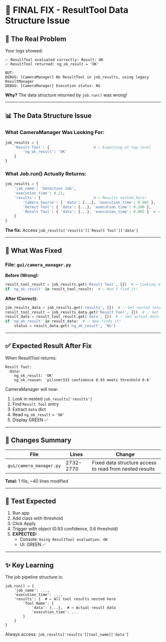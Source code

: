 # 🔧 FINAL FIX - ResultTool Data Structure Issue

## 🎯 The Real Problem

Your logs showed:
```
✅ ResultTool evaluated correctly: Result: OK
✅ ResultTool returned: ng_ok_result = 'OK'

BUT:
DEBUG: [CameraManager] No ResultTool in job_results, using legacy ResultManager
DEBUG: [CameraManager] Execution status: NG
```

**Why?** The data structure returned by `job.run()` was wrong!

---

## 📊 The Data Structure Issue

### What CameraManager Was Looking For:
```python
job_results = {
    'Result Tool': {                    # ← Expecting at top level
        'ng_ok_result': 'OK'
    }
}
```

### What Job.run() Actually Returns:
```python
job_results = {
    'job_name': 'Detection Job',
    'execution_time': 0.21,
    'results': {                        # ← Results nested here!
        'Camera Source': { 'data': {...}, 'execution_time': 0.001 },
        'Detect Tool': { 'data': {...}, 'execution_time': 0.200 },
        'Result Tool': { 'data': {...}, 'execution_time': 0.005 }  # ← Nested structure
    }
}
```

**The fix:** Access `job_results['results']['Result Tool']['data']`

---

## 🔧 What Was Fixed

### File: `gui/camera_manager.py`

**Before (Wrong):**
```python
result_tool_result = job_results.get('Result Tool', {})  # ← Looking at top level
if 'ng_ok_result' in result_tool_result:  # ← Won't find it!
```

**After (Correct):**
```python
job_results_data = job_results.get('results', {})  # ✅ Get nested results
result_tool_result = job_results_data.get('Result Tool', {})  # ✅ Get from nested
result_data = result_tool_result.get('data', {})  # ✅ Get actual data
if 'ng_ok_result' in result_data:  # ✅ Now finds it!
    status = result_data.get('ng_ok_result', 'NG')
```

---

## ✅ Expected Result After Fix

When ResultTool returns:
```
Result Tool:
  data:
    ng_ok_result: 'OK'
    ng_ok_reason: 'pilsner333 confidence 0.93 meets threshold 0.6'
```

CameraManager will now:
1. Look in nested `job_results['results']`
2. Find `Result Tool` entry
3. Extract `data` dict
4. Read `ng_ok_result` = `'OK'`
5. Display GREEN ✅

---

## 📝 Changes Summary

| File | Lines | Change |
|------|-------|--------|
| `gui/camera_manager.py` | 2732-2770 | Fixed data structure access to read from nested results |

**Total:** 1 file, ~40 lines modified

---

## 🧪 Test Expected

1. Run app
2. Add class with threshold
3. Click Apply
4. Trigger with object (0.93 confidence, 0.6 threshold)
5. **EXPECTED:** 
   - Console: `Using ResultTool evaluation: OK`
   - UI: GREEN ✅

---

## ✨ Key Learning

The job pipeline structure is:
```
job.run() → {
    'job_name': ...,
    'execution_time': ...,
    'results': {  # ← All tool results nested here
        'Tool Name': {
            'data': {...},  # ← Actual result data
            'execution_time': ...
        }
    }
}
```

Always access: `job_results['results'][tool_name]['data']`

